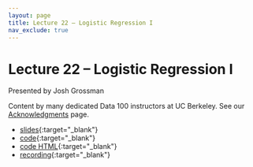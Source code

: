 ```yaml
---
layout: page
title: Lecture 22 – Logistic Regression I
nav_exclude: true
---
```


# Lecture 22 – Logistic Regression I

Presented by Josh Grossman

Content by many dedicated Data 100 instructors at UC Berkeley. See our [Acknowledgments](../../acks) page.

- [slides](https://docs.google.com/presentation/d/1H_QmY5hg6fjJCwDGwiWHcwEMdBTy7Z9HHdASR_pX26M/edit?usp=sharing){:target="_blank"}
- [code](https://data100.datahub.berkeley.edu/hub/user-redirect/git-pull?repo=https%3A%2F%2Fgithub.com%2FDS-100%2Fsp25-student&urlpath=lab%2Ftree%2Fsp25-student%2Flecture%2Flec22%2Flec22.ipynb&branch=main){:target="_blank"}
- [code HTML](../../resources/assets/lectures/lec22/lec22.html){:target="_blank"}
- [recording](https://youtu.be/qzb7rrhmus8){:target="_blank"}
